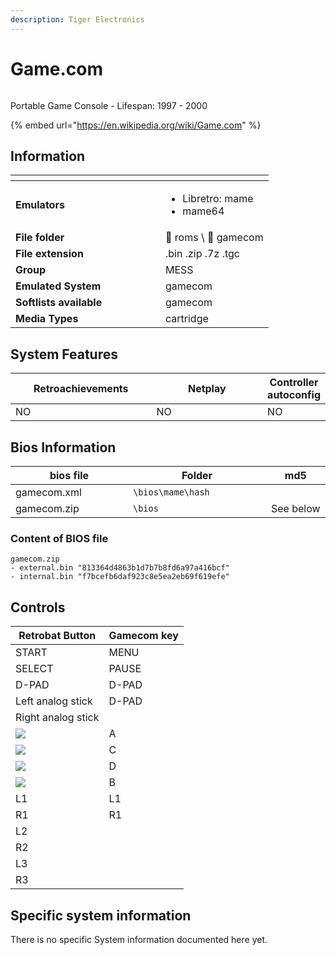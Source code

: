 ```yaml
---
description: Tiger Electronics
---
```


# Game.com

<div align="left">

<figure><img src="https://github.com/fabricecaruso/es-theme-carbon/blob/master/art/logos/gamecom.png?raw=true" alt=""><figcaption></figcaption></figure>

</div>

Portable Game Console - Lifespan: 1997 - 2000

{% embed url="https://en.wikipedia.org/wiki/Game.com" %}

## Information

<table data-header-hidden><thead><tr><th width="224"></th><th></th></tr></thead><tbody><tr><td><strong>Emulators</strong></td><td><ul><li>Libretro: mame</li><li>mame64</li></ul></td></tr><tr><td><strong>File folder</strong></td><td><span data-gb-custom-inline data-tag="emoji" data-code="1f4c2">📂</span> roms \ <span data-gb-custom-inline data-tag="emoji" data-code="1f4c2">📂</span> gamecom</td></tr><tr><td><strong>File extension</strong></td><td>.bin .zip .7z .tgc</td></tr><tr><td><strong>Group</strong></td><td>MESS</td></tr><tr><td><strong>Emulated System</strong></td><td>gamecom</td></tr><tr><td><strong>Softlists available</strong></td><td>gamecom</td></tr><tr><td><strong>Media Types</strong></td><td>cartridge</td></tr></tbody></table>

## System Features

<table><thead><tr><th width="256">Retroachievements</th><th width="243">Netplay</th><th>Controller autoconfig</th></tr></thead><tbody><tr><td>NO</td><td>NO</td><td>NO</td></tr></tbody></table>

## Bios Information

<table><thead><tr><th width="172">bios file</th><th width="205">Folder</th><th>md5</th></tr></thead><tbody><tr><td>gamecom.xml</td><td><code>\bios\mame\hash</code></td><td></td></tr><tr><td>gamecom.zip</td><td><code>\bios</code></td><td>See below</td></tr></tbody></table>

### Content of BIOS file

```
gamecom.zip
- external.bin "813364d4863b1d7b7b8fd6a97a416bcf"
- internal.bin "f7bcefb6daf923c8e5ea2eb69f619efe"
```

## Controls

| Retrobat Button                                      | Gamecom key |
| ---------------------------------------------------- | ----------- |
| START                                                | MENU        |
| SELECT                                               | PAUSE       |
| D-PAD                                                | D-PAD       |
| Left analog stick                                    | D-PAD       |
| Right analog stick                                   |             |
| ![](<../../../../en/.gitbook/assets/image (45).png>) | A           |
| ![](<../../../../en/.gitbook/assets/image (27).png>) | C           |
| ![](<../../../../en/.gitbook/assets/image (13).png>) | D           |
| ![](<../../../../en/.gitbook/assets/image (47).png>) | B           |
| L1                                                   | L1          |
| R1                                                   | R1          |
| L2                                                   |             |
| R2                                                   |             |
| L3                                                   |             |
| R3                                                   |             |

## Specific system information

There is no specific System information documented here yet.

